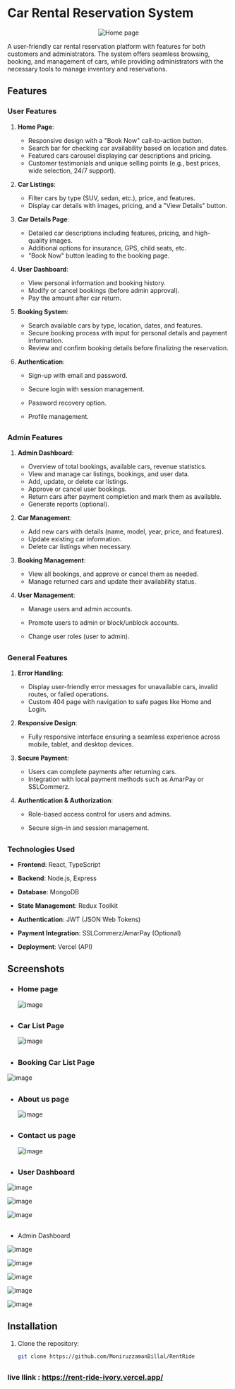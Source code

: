 # Car Rental Reservation System

<!-- ![image](https://i.postimg.cc/7ZDhVj2L/home.png) -->

<p align="center">
  <img src="https://i.postimg.cc/7ZDhVj2L/home.png" alt="Home page">
</p>

A user-friendly car rental reservation platform with features for both customers and administrators. The system offers seamless browsing, booking, and management of cars, while providing administrators with the necessary tools to manage inventory and reservations.

## Features

### User Features

1. **Home Page**:

   - Responsive design with a "Book Now" call-to-action button.
   - Search bar for checking car availability based on location and dates.
   - Featured cars carousel displaying car descriptions and pricing.
   - Customer testimonials and unique selling points (e.g., best prices, wide selection, 24/7 support).

2. **Car Listings**:

   - Filter cars by type (SUV, sedan, etc.), price, and features.
   - Display car details with images, pricing, and a "View Details" button.

3. **Car Details Page**:

   - Detailed car descriptions including features, pricing, and high-quality images.
   - Additional options for insurance, GPS, child seats, etc.
   - "Book Now" button leading to the booking page.

4. **User Dashboard**:

   - View personal information and booking history.
   - Modify or cancel bookings (before admin approval).
   - Pay the amount after car return.

5. **Booking System**:

   - Search available cars by type, location, dates, and features.
   - Secure booking process with input for personal details and payment information.
   - Review and confirm booking details before finalizing the reservation.

6. **Authentication**:

   - Sign-up with email and password.
   - Secure login with session management.
   - Password recovery option.
   - Profile management.

     ##

### Admin Features

1. **Admin Dashboard**:

   - Overview of total bookings, available cars, revenue statistics.
   - View and manage car listings, bookings, and user data.
   - Add, update, or delete car listings.
   - Approve or cancel user bookings.
   - Return cars after payment completion and mark them as available.
   - Generate reports (optional).

2. **Car Management**:

   - Add new cars with details (name, model, year, price, and features).
   - Update existing car information.
   - Delete car listings when necessary.

3. **Booking Management**:

   - View all bookings, and approve or cancel them as needed.
   - Manage returned cars and update their availability status.

4. **User Management**:

   - Manage users and admin accounts.
   - Promote users to admin or block/unblock accounts.
   - Change user roles (user to admin).

     ##

### General Features

1. **Error Handling**:

   - Display user-friendly error messages for unavailable cars, invalid routes, or failed operations.
   - Custom 404 page with navigation to safe pages like Home and Login.

2. **Responsive Design**:

   - Fully responsive interface ensuring a seamless experience across mobile, tablet, and desktop devices.

3. **Secure Payment**:

   - Users can complete payments after returning cars.
   - Integration with local payment methods such as AmarPay or SSLCommerz.

4. **Authentication & Authorization**:

   - Role-based access control for users and admins.
   - Secure sign-in and session management.

     ##

### Technologies Used

- **Frontend**: React, TypeScript
- **Backend**: Node.js, Express
- **Database**: MongoDB
- **State Management**: Redux Toolkit
- **Authentication**: JWT (JSON Web Tokens)
- **Payment Integration**: SSLCommerz/AmarPay (Optional)
- **Deployment**: Vercel (API)

  ##

## Screenshots

- ### Home page

  ![image](https://i.postimg.cc/7ZDhVj2L/home.png)

  ##

- ### Car List Page

  ![image](https://i.postimg.cc/YC39y86z/car-list-1.png)

  ##

- ### Booking Car List Page

![image](https://i.postimg.cc/bvwJXbLc/booking-car-list-1.png)

##

- ### About us page

  ![image](https://i.postimg.cc/76CZhkpK/about-us-1.png)

  ##

- ### Contact us page

  ![image](https://i.postimg.cc/0QL2J4vP/contact-us-1.png)

  ##

- ### User Dashboard

![image](https://i.postimg.cc/MGnh1mM3/Rent-Ride.png)

![image](https://i.postimg.cc/sXSqNfJp/Rent-Ride-1.png)

![image](https://i.postimg.cc/vTtjGPkT/Rent-Ride-2.png)

##

- Admin Dashboard

![image](https://i.postimg.cc/wMzwW6cv/admin-dashboard.png)

![image](https://i.postimg.cc/dV1XKjBQ/Rent-Ride-1.png)

![image](https://i.postimg.cc/0yB45KWY/Rent-Ride-2.png)

![image](https://i.postimg.cc/25LK1jMP/Rent-Ride-3.png)

![image](https://i.postimg.cc/xCrFMDSq/Rent-Ride-4.png)

## Installation

1. Clone the repository:

   ```bash
   git clone https://github.com/MoniruzzamanBillal/RentRide
   ```

##

### live llink : https://rent-ride-ivory.vercel.app/
